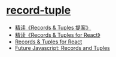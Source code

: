 # [record-tuple](https://github.com/tc39/proposal-record-tuple)

- [精读《Records & Tuples 提案》](https://github.com/ascoders/weekly/blob/master/%E5%89%8D%E6%B2%BF%E6%8A%80%E6%9C%AF/223.%E7%B2%BE%E8%AF%BB%E3%80%8ARecords%20%26%20Tuples%20%E6%8F%90%E6%A1%88%E3%80%8B.md)
- [精读《Records & Tuples for React》](https://github.com/ascoders/weekly/blob/master/%E5%89%8D%E6%B2%BF%E6%8A%80%E6%9C%AF/224.%E7%B2%BE%E8%AF%BB%E3%80%8ARecords%20%26%20Tuples%20for%20React%E3%80%8B.md)
- [Records & Tuples for React](https://sebastienlorber.com/records-and-tuples-for-react)
- [Future Javascript: Records and Tuples](https://developer.mozilla.org/en-US/docs/Web/JavaScript/Reference/Statements/with)
